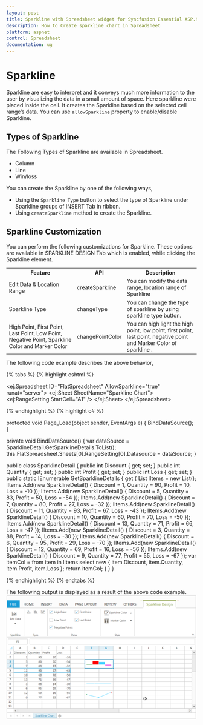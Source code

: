 ```yaml
---
layout: post
title: Sparkline with Spreadsheet widget for Syncfusion Essential ASP.NET
description: How to Create sparkline chart in Spreadsheet 
platform: aspnet
control: Spreadsheet
documentation: ug
---
```


# Sparkline

Sparkline are easy to interpret and it conveys much more information to the user by visualizing the data in a small amount of space. Here sparkline were placed inside the cell. It creates the Sparkline based on the selected cell range’s data. You can use `allowSparkline` property to enable/disable Sparkline.


## Types of Sparkline 

The Following Types of Sparkline are available in Spreadsheet.

*	Column
*	Line
*	Win/loss 

You can create the Sparkline by one of the following ways,

*	Using the `Sparkline Type` button to select the type of Sparkline under Sparkline groups of INSERT Tab in ribbon.
*	Using `createSparkline` method to create the Sparkline.


## Sparkline Customization

You can perform the following customizations for Sparkline. These options are available in SPARKLINE DESIGN Tab which is enabled, while clicking the Sparkline element.


<table>
    <colgroup><col width="180px" /></colgroup>
    <tr><th>Feature</br></th><th>API</br></th><th>Description</br></th></tr>
    <tr><td>Edit Data & Location Range</br></td><td>createSparkline</br></td><td>You can modify the data range, location range of Sparkline </br></td></tr>
    <tr><td>Sparkline Type</br></td><td>changeType</br></td><td>You can change the type of sparkline by using sparkline type button.</br></td></tr>
    <tr><td>High Point, First Point, Last Point, Low Point, Negative Point, Sparkline Color and Marker Color</br></td><td>changePointColor</br></td><td>You can high light the high point, low point, first point, last point, negative point and Marker Color of sparkline .</br></td></tr>
</table>

The following code example describes the above behavior,

{% tabs %}
{% highlight cshtml %}

<ej:Spreadsheet ID="FlatSpreadsheet" AllowSparkline="true" runat="server">
  <ClientSideEvents LoadComplete="loadComplete" ActionBegin="actionBegin" />
     <Sheets>
       <ej:Sheet SheetName="Sparkline Chart">
         <RangeSettings>
          <ej:RangeSetting StartCell="A1" />
        </RangeSettings>
      </ej:Sheet>
     </Sheets>
</ej:Spreadsheet>


<script>
function loadComplete() {
        var  xlSparkline = this.XLSparkline;
        if(!this.isImport) {
           this.mergeCells("F3:G4", true)
           xlSparkline.createSparkline("A5:D5", "F3", "Column", {highPointColor: "red", negativePointColor: "black", startPointColor: "green"} );
           this.mergeCells("F8:G8", true)
           xlSparkline.createSparkline("B2:B4", "F8", "Winloss");
           this.mergeCells("F10:G11", true)
           xlSparkline.createSparkline("C3:C5", "F10",  "Line", {markerSettings:{visible:true},highPointColor: "red", negativePointColor: "black", startPointColor: "green"} );
                    
        }
    }
</script>
    
{% endhighlight %}
{% highlight c# %}

protected void Page_Load(object sender, EventArgs e)
        {
            BindDataSource();
        }

private void BindDataSource()
        {
            var dataSource = SparklineDetail.GetSparklineDetails.ToList();
            this.FlatSpreadsheet.Sheets[0].RangeSetting[0].Datasource = dataSource;
        }

public class SparklineDetail
    {
        public int Discount { get; set; }
        public int Quantity { get; set; }
        public int Profit { get; set; }
        public int Loss { get; set; }
        public static IEnumerable<object> GetSparklineDetails
        {
            get
            {
                List<SparklineDetail> lItems = new List<SparklineDetail>();
                lItems.Add(new SparklineDetail() { Discount = 1, Quantity = 90, Profit = 10, Loss = -10 });
                lItems.Add(new SparklineDetail() { Discount = 5, Quantity = 83, Profit = 50, Loss = -54 });
                lItems.Add(new SparklineDetail() { Discount = 7, Quantity = 80, Profit = 27, Loss = -32 });
                lItems.Add(new SparklineDetail() { Discount = 11, Quantity = 93, Profit = 67, Loss = -43 });
                lItems.Add(new SparklineDetail() { Discount = 10, Quantity = 60, Profit = 70, Loss = -50 });
                lItems.Add(new SparklineDetail() { Discount = 13, Quantity = 71, Profit = 66, Loss = -47 });
                lItems.Add(new SparklineDetail() { Discount = 3, Quantity = 88, Profit = 14, Loss = -30 });
                lItems.Add(new SparklineDetail() { Discount = 6, Quantity = 95, Profit = 29, Loss = -70 });
                lItems.Add(new SparklineDetail() { Discount = 12, Quantity = 69, Profit = 16, Loss = -56 });
                lItems.Add(new SparklineDetail() { Discount = 9, Quantity = 77, Profit = 55, Loss = -67 });
                var itemCol =
                from item in lItems
                select new { item.Discount, item.Quantity, item.Profit, item.Loss };
                return itemCol;
            }
        }
    }

{% endhighlight %}
{% endtabs %}

The following output is displayed as a result of the above code example.
![](Sparkline_images/Sparkline.png)

